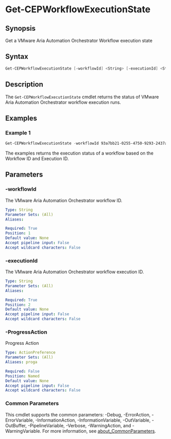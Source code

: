 # Get-CEPWorkflowExecutionState

## Synopsis

Get a VMware Aria Automation Orchestrator Workflow execution state

## Syntax

```powershell
Get-CEPWorkflowExecutionState [-workflowId] <String> [-executionId] <String> [-ProgressAction <ActionPreference>] [<CommonParameters>]
```

## Description

The `Get-CEPWorkflowExecutionState` cmdlet returns the status of VMware Aria Automation Orchestrator workflow
execution runs.

## Examples

### Example 1

```powershell
Get-CEPWorkflowExecutionState -workflowId 93a7bb21-0255-4750-9293-2437abe9d2e5 -executionId 0f37aa69-b95c-4c80-8b63-b8e5085aa3fd
```

The examples returns the execution status of a workflow based on the Workflow ID and Execution ID.

## Parameters

### -workflowId

The VMware Aria Automation Orchestrator workflow ID.

```yaml
Type: String
Parameter Sets: (All)
Aliases:

Required: True
Position: 1
Default value: None
Accept pipeline input: False
Accept wildcard characters: False
```

### -executionId

The VMware Aria Automation Orchestrator workflow execution ID.

```yaml
Type: String
Parameter Sets: (All)
Aliases:

Required: True
Position: 2
Default value: None
Accept pipeline input: False
Accept wildcard characters: False
```

### -ProgressAction

Progress Action

```yaml
Type: ActionPreference
Parameter Sets: (All)
Aliases: proga

Required: False
Position: Named
Default value: None
Accept pipeline input: False
Accept wildcard characters: False
```

### Common Parameters

This cmdlet supports the common parameters: -Debug, -ErrorAction, -ErrorVariable, -InformationAction, -InformationVariable, -OutVariable, -OutBuffer, -PipelineVariable, -Verbose, -WarningAction, and -WarningVariable. For more information, see [about_CommonParameters](http://go.microsoft.com/fwlink/?LinkID=113216).
